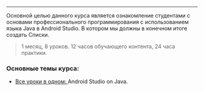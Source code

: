 ___

Основной целью данного курса является ознакомление студентами с основами профессионального программирования с использованием языка Java в Android Studio.
В котором мы должны в конечном итоге создать Списки.

> 1 месяц, 8 уроков. 12 часов обучающего контента, 24 часа практики.

### Основные темы курса:
* [Все уроки в одном: ](https://github.com/khubulovi/My_Notes/) Android Studio on Java.
  
